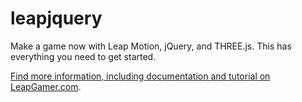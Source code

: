 leapjquery
==========

Make a game now with Leap Motion, jQuery, and THREE.js.  This has everything you need to get started.

[Find more information, including documentation and tutorial on LeapGamer.com](http://leapgamer.com/make_a_game_with_leap_motion_threejs_jquery).